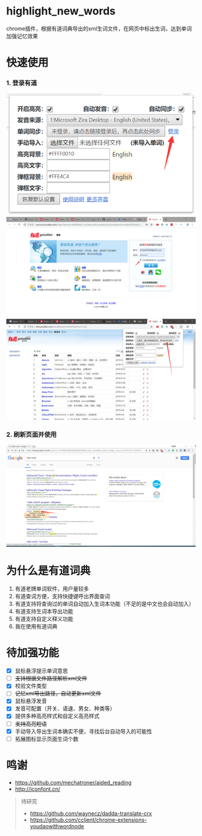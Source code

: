 # highlight_new_words
chrome插件，根据有道词典导出的xml生词文件，在网页中标出生词，达到单词加强记忆效果


# 快速使用
### 1. 登录有道
![](./images/getting-started/1.jpg '登录有道步骤1')
![](./images/getting-started/2.jpg '登录有道步骤2')
![](./images/getting-started/3.jpg '登录有道步骤3')


### 2. 刷新页面并使用
![](./images/getting-started/5.jpg '效果演示')



# 为什么是有道词典
1. 有道老牌单词软件，用户量较多
2. 有道查词方便，支持快捷键呼出界面查词
3. 有道支持将查询过的单词自动加入生词本功能（不足的是中文也会自动加入）
4. 有道支持生词本导出功能
5. 有道支持自定义释义功能
6. 我在使用有道词典

# 待加强功能
- [x] 鼠标悬浮提示单词意思
- [ ] <s>支持根据文件路径解析xml文件</s>
- [x] 校验文件类型
- [ ] <s>记忆xml导出路径，自动更新xml文件 </s>
- [x] 鼠标悬浮发音
- [x] 发音可配置（开关、语速、男女、种类等）
- [x] 提供多种高亮样式和自定义高亮样式
- [ ] <s>支持高亮短语</s>
- [x] 手动导入导出生词本确实不便，寻找后台自动导入的可能性
- [ ] 拓展图标显示页面生词个数

# 鸣谢
- https://github.com/mechatroner/aided_reading
- http://iconfont.cn/
>待研究
>- https://github.com/waynecz/dadda-translate-crx
>- https://github.com/cclient/chrome-extensions-youdaowithwordnode